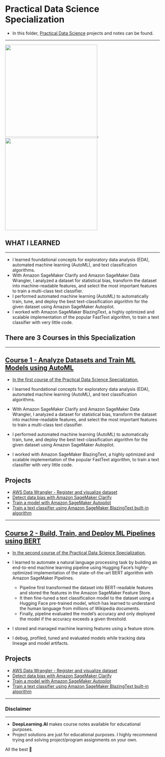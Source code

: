 # Practical Data Science Specialization


- In this folder, [Practical Data Science](https://www.coursera.org/specializations/deep-learning) projects and notes can be found.
----------------------------------------

<img src="https://aikademi.com/wp-content/uploads/2018/01/deeplearning.png" width="300" height="300">, <img src="https://a0.awsstatic.com/libra-css/images/logos/aws_logo_smile_1200x630.png" width="300" height="300">



## WHAT  I LEARNED
------------------------

- I learned foundational concepts for exploratory data analysis (EDA), automated machine learning (AutoML), and text classification algorithms. 
- With Amazon SageMaker Clarify and Amazon SageMaker Data Wrangler, I analyzed a dataset for statistical bias, transform the dataset into machine-readable features, and select the most important features to train a multi-class text classifier.
- I performed automated machine learning (AutoML) to automatically train, tune, and deploy the best text-classification algorithm for the given dataset using Amazon SageMaker Autopilot.
- I worked with Amazon SageMaker BlazingText, a highly optimized and scalable implementation of the popular FastText algorithm, to train a text classifier with very little code.



## There are 3 Courses in this Specialization
--------------------------------------------------

## [Course 1 - Analyze Datasets and Train ML Models using AutoML](https://github.com/kb1907/Practical-Data-Science-Specialization/tree/main/Course1_Analyze-Datasets-AutoML)

- [In the first course of the Practical Data Science Specialization](https://www.coursera.org/learn/ml-pipelines-bert?specialization=practical-data-science), 

- I learned foundational concepts for exploratory data analysis (EDA), automated machine learning (AutoML), and text classification algorithms. 
- With Amazon SageMaker Clarify and Amazon SageMaker Data Wrangler, I analyzed a dataset for statistical bias, transform the dataset into machine-readable features, and select the most important features to train a multi-class text classifier.
- I performed automated machine learning (AutoML) to automatically train, tune, and deploy the best text-classification algorithm for the given dataset using Amazon SageMaker Autopilot.
- I worked with Amazon SageMaker BlazingText, a highly optimized and scalable implementation of the popular FastText algorithm, to train a text classifier with very little code.

**Projects**
--------------
- [AWS Data Wrangler - Register and visualize dataset](https://github.com/kb1907/Practical-Data-Science-Specialization/blob/main/Course1_Analyze-Datasets-AutoML/Week1/C1_W1_Assignment_Learner.ipynb)
- [Detect data bias with Amazon SageMaker Clarify](https://github.com/kb1907/Practical-Data-Science-Specialization/blob/main/Course1_Analyze-Datasets-AutoML/Week2/C1_W2_Assignment_Detect_data_bias_with_Amazon_SageMaker_Clarify.ipynb)
- [Train a model with Amazon SageMaker Autopilot](https://github.com/kb1907/Practical-Data-Science-Specialization/blob/main/Course1_Analyze-Datasets-AutoML/Week3/C1_W3_Assignment.ipynb)
- [Train a text classifier using Amazon SageMaker BlazingText built-in algorithm](https://github.com/kb1907/Practical-Data-Science-Specialization/blob/main/Course1_Analyze-Datasets-AutoML/Week4/C1_W4_Assignment.ipynb)




--------------------------------------------------

## [Course 2 - Build, Train, and Deploy ML Pipelines using BERT](https://github.com/kb1907/Practical-Data-Science-Specialization/tree/main/Course1_Analyze-Datasets-AutoML)

- [In the second course of the Practical Data Science Specialization](https://www.coursera.org/learn/ml-pipelines-bert?specialization=practical-data-science), 

- I learned to automate a natural language processing task by building an end-to-end machine learning pipeline using Hugging Face’s highly-optimized implementation of the state-of-the-art BERT algorithm with Amazon SageMaker Pipelines. 
     - Pipeline first transformed the dataset into BERT-readable features and stored the features in the Amazon SageMaker Feature Store.
     -  It then fine-tuned a text classification model to the dataset using a Hugging Face pre-trained model, which has learned to understand the human language from millions of Wikipedia documents.
     -  Finally, pipeline  evaluated the model’s accuracy and only deployed the model if the accuracy exceeds a given threshold. 
- I stored and managed machine learning features using a feature store.
- I debug, profiled, tuned and evaluated models while tracking data lineage and model artifacts.

  

**Projects**
--------------
- [AWS Data Wrangler - Register and visualize dataset](https://github.com/kb1907/Practical-Data-Science-Specialization/blob/main/Course1_Analyze-Datasets-AutoML/Week1/C1_W1_Assignment_Learner.ipynb)
- [Detect data bias with Amazon SageMaker Clarify](https://github.com/kb1907/Practical-Data-Science-Specialization/blob/main/Course1_Analyze-Datasets-AutoML/Week2/C1_W2_Assignment_Detect_data_bias_with_Amazon_SageMaker_Clarify.ipynb)
- [Train a model with Amazon SageMaker Autopilot](https://github.com/kb1907/Practical-Data-Science-Specialization/blob/main/Course1_Analyze-Datasets-AutoML/Week3/C1_W3_Assignment.ipynb)
- [Train a text classifier using Amazon SageMaker BlazingText built-in algorithm](https://github.com/kb1907/Practical-Data-Science-Specialization/blob/main/Course1_Analyze-Datasets-AutoML/Week4/C1_W4_Assignment.ipynb)


------------------------------------------------

### Disclaimer
------------------------------------
- **DeepLearning.AI** makes course notes available for educational purposes. 
- Project solutions are just for educational purposes. I highly recommend trying and solving project/program assignments on your own.

All the best 🤘





  
